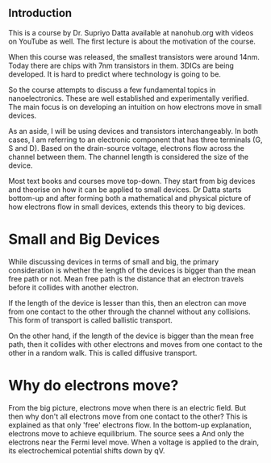 ## Introduction
This is a course by Dr. Supriyo Datta available at nanohub.org with videos on YouTube as well.
The first lecture is about the motivation of the course.

When this course was released, the smallest transistors were around 14nm. Today there are chips
with 7nm transistors in them. 3DICs are being developed. It is hard to predict where technology
is going to be. 

So the course attempts to discuss a few fundamental topics in nanoelectronics. These are well
established and experimentally verified. The main focus is on developing an intuition on how
electrons move in small devices.

As an aside, I will be using devices and transistors interchangeably.
In both cases, I am referring to an electronic component that has three terminals (G, S and D).
Based on the drain-source voltage, electrons flow across the channel between them. The channel
length is considered the size of the device. 

Most text books and courses move top-down. They start from big devices and theorise on how it can
be applied to small devices. Dr Datta starts bottom-up and after forming both a mathematical and
physical picture of how electrons flow in small devices, extends this theory to big devices.

# Small and Big Devices
While discussing devices in terms of small and big, the primary consideration is whether the
length of the devices is bigger than the mean free path or not. Mean free path is the distance
that an electron travels before it collides with another electron.

If the length of the device is lesser than this, then an electron can move from one contact to
the other through the channel without any collisions. This form of transport is called ballistic
transport.

On the other hand, if the length of the device is bigger than the mean free path, then it collides
with other electrons and moves from one contact to the other in a random walk. This is called
diffusive transport.

# Why do electrons move?
From the big picture, electrons move when there is an electric field. But then why don't all
electrons move from one contact to the other? This is explained as that only 'free' electrons
flow. In the bottom-up explanation, electrons move to achieve equilibrium. The source sees a And only the electrons
near the Fermi level move. When a voltage is applied to the drain, its electrochemical potential
shifts down by qV. 